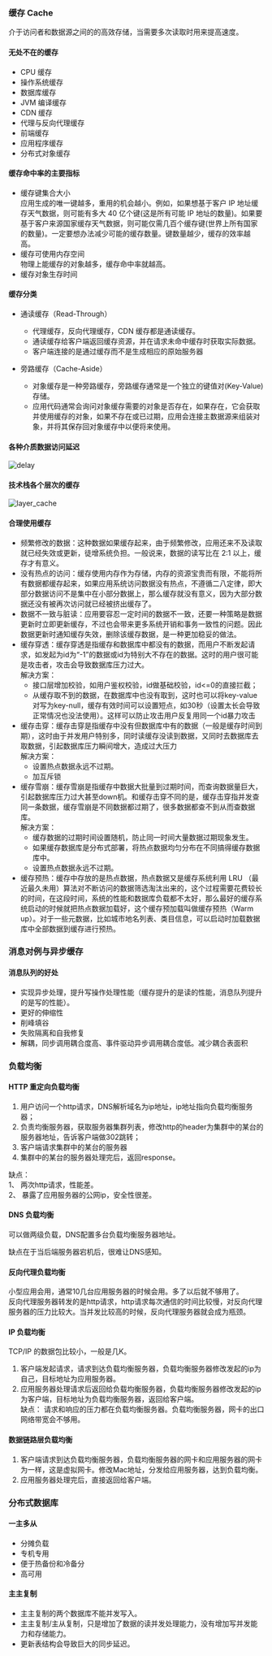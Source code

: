 ### 缓存 Cache
介于访问者和数据源之间的的高效存储，当需要多次读取时用来提高速度。

#### 无处不在的缓存
* CPU 缓存
* 操作系统缓存
* 数据库缓存
* JVM 编译缓存
* CDN 缓存
* 代理与反向代理缓存
* 前端缓存
* 应用程序缓存
* 分布式对象缓存

#### 缓存命中率的主要指标
* 缓存键集合大小  
应用生成的唯一键越多，重用的机会越小。例如，如果想基于客户 IP 地址缓存天气数据，则可能有多大 40 亿个键(这是所有可能 IP 地址的数量)。如果要基于客户来源国家缓存天气数据，则可能仅需几百个缓存键(世界上所有国家的数量)。一定要想办法减少可能的缓存数量。键数量越少，缓存的效率越高。
* 缓存可使用内存空间  
物理上能缓存的对象越多，缓存命中率就越高。
* 缓存对象生存时间  

#### 缓存分类  
* 通读缓存（Read-Through）  
    * 代理缓存，反向代理缓存，CDN 缓存都是通读缓存。
    * 通读缓存给客户端返回缓存资源，并在请求未命中缓存时获取实际数据。
    * 客户端连接的是通过缓存而不是生成相应的原始服务器  
      
* 旁路缓存（Cache-Aside）
    * 对象缓存是一种旁路缓存，旁路缓存通常是一个独立的键值对(Key-Value)存储。
    * 应用代码通常会询问对象缓存需要的对象是否存在，如果存在，它会获取并使用缓存的对象，如果不存在或已过期，应用会连接主数据源来组装对象，并将其保存回对象缓存中以便将来使用。

#### 各种介质数据访问延迟
![delay](./assets/delay.png)

#### 技术栈各个层次的缓存
![layer_cache](./assets/layer_cashe.png)

#### 合理使用缓存
* 频繁修改的数据：这种数据如果缓存起来，由于频繁修改，应用还来不及读取就已经失效或更新，徒增系统负担。一般说来，数据的读写比在 2:1 以上，缓存才有意义。
* 没有热点的访问：缓存使用内存作为存储，内存的资源宝贵而有限，不能将所有数据都缓存起来，如果应用系统访问数据没有热点，不遵循二八定律，即大部分数据访问不是集中在小部分数据上，那么缓存就没有意义，因为大部分数据还没有被再次访问就已经被挤出缓存了。
* 数据不一致与脏读：应用要容忍一定时间的数据不一致，还要一种策略是数据更新时立即更新缓存，不过也会带来更多系统开销和事务一致性的问题。因此数据更新时通知缓存失效，删除该缓存数据，是一种更加稳妥的做法。
* 缓存穿透：缓存穿透是指缓存和数据库中都没有的数据，而用户不断发起请求，如发起为id为“-1”的数据或id为特别大不存在的数据。这时的用户很可能是攻击者，攻击会导致数据库压力过大。   
解决方案：
    * 接口层增加校验，如用户鉴权校验，id做基础校验，id<=0的直接拦截；
    * 从缓存取不到的数据，在数据库中也没有取到，这时也可以将key-value对写为key-null，缓存有效时间可以设置短点，如30秒（设置太长会导致正常情况也没法使用）。这样可以防止攻击用户反复用同一个id暴力攻击
* 缓存击穿：缓存击穿是指缓存中没有但数据库中有的数据（一般是缓存时间到期），这时由于并发用户特别多，同时读缓存没读到数据，又同时去数据库去取数据，引起数据库压力瞬间增大，造成过大压力   
解决方案：   
    * 设置热点数据永远不过期。  
    * 加互斥锁
* 缓存雪崩：缓存雪崩是指缓存中数据大批量到过期时间，而查询数据量巨大，引起数据库压力过大甚至down机。和缓存击穿不同的是，缓存击穿指并发查同一条数据，缓存雪崩是不同数据都过期了，很多数据都查不到从而查数据库。  
解决方案：
    * 缓存数据的过期时间设置随机，防止同一时间大量数据过期现象发生。  
    * 如果缓存数据库是分布式部署，将热点数据均匀分布在不同搞得缓存数据库中。  
    * 设置热点数据永远不过期。
* 缓存预热：缓存中存放的是热点数据，热点数据又是缓存系统利用 LRU （最近最久未用）算法对不断访问的数据筛选淘汰出来的，这个过程需要花费较长的时间，在这段时间，系统的性能和数据库负载都不太好，那么最好的缓存系统启动的时候就把热点数据加载好，这个缓存预加载叫做缓存预热（Warm up）。对于一些元数据，比如城市地名列表、类目信息，可以启动时加载数据库中全部数据到缓存进行预热。

### 消息对例与异步缓存

#### 消息队列的好处
* 实现异步处理，提升写操作处理性能（缓存提升的是读的性能，消息队列提升的是写的性能）。
* 更好的伸缩性
* 削峰填谷
* 失败隔离和自我修复
* 解耦，同步调用耦合度高、事件驱动异步调用耦合度低。减少耦合表面积

### 负载均衡
#### HTTP 重定向负载均衡
1. 用户访问一个http请求，DNS解析域名为ip地址，ip地址指向负载均衡服务器；
2. 负责均衡服务器，获取服务器集群列表，修改http的header为集群中的某台的服务器地址，告诉客户端做302跳转；
3. 客户端请求集群中的某台的服务器
4. 集群中的某台的服务器处理完后，返回response。  

缺点：  
1、 两次http请求，性能差。  
2、 暴露了应用服务器的公网ip，安全性很差。  

#### DNS 负载均衡
可以做两级负载，DNS配置多台负载均衡服务器地址。 

缺点在于当后端服务器宕机后，很难让DNS感知。

#### 反向代理负载均衡
小型应用会用，通常10几台应用服务器的时候会用。多了以后就不够用了。  
反向代理服务器转发的是http请求，http请求每次通信的时间比较慢，对反向代理服务器的压力比较大。当并发比较高的时候，反向代理服务器就会成为瓶颈。

#### IP 负载均衡
TCP/IP 的数据包比较小，一般是几K。
1. 客户端发起请求，请求到达负载均衡服务器，负载均衡服务器修改发起的ip为自己，目标地址为应用服务器。
2. 应用服务器处理请求后返回给负载均衡服务器，负载均衡服务器修改发起的ip为客户端，目标地址为负载均衡服务器，返回给客户端。  
缺点：
请求和响应的压力都在负载均衡服务器。负载均衡服务器，网卡的出口网络带宽会不够用。

#### 数据链路层负载均衡
1. 客户端请求到达负载均衡服务器，负载均衡服务器的网卡和应用服务器的网卡为一样，这是虚拟网卡。修改Mac地址，分发给应用服务器，达到负载均衡。
2. 应用服务器处理完后，直接返回给客户端。

### 分布式数据库

#### 一主多从
* 分摊负载  
* 专机专用  
* 便于热备份和冷备分  
* 高可用  

#### 主主复制
* 主主复制的两个数据库不能并发写入。  
* 主主复制/主从复制，只是增加了数据的读并发处理能力，没有增加写并发能力和存储能力。  
* 更新表结构会导致巨大的同步延迟。  